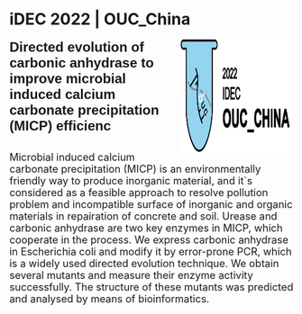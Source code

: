 # iDEC 2022 | OUC_China
<p>
<img src="img/team.png" style="float:right" width="200" height="200"> <b><font size=5 face="Arial">Directed evolution of carbonic anhydrase to improve microbial induced calcium carbonate precipitation (MICP) efficienc</b></font>
</p>

</br>


<font size=4>
Microbial induced calcium carbonate precipitation (MICP) is an environmentally friendly way to produce inorganic material, and it`s considered as a feasible approach to resolve pollution problem and incompatible surface of inorganic and organic materials in repairation of concrete and soil. Urease and carbonic anhydrase are two key enzymes in MICP, which cooperate in the process. We express carbonic anhydrase in Escherichia coli and modify it by error-prone PCR, which is a widely used directed evolution technique. We obtain several mutants and measure their enzyme activity successfully. The structure of these mutants was predicted and analysed by means of bioinformatics.</font>

